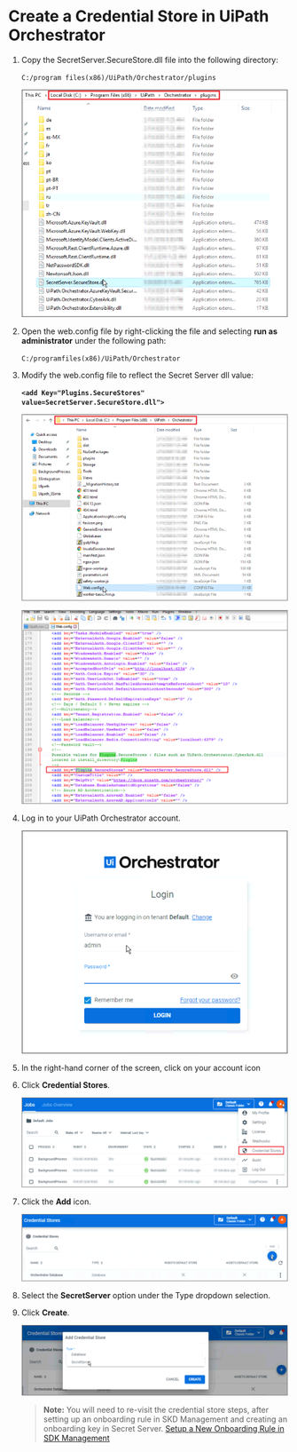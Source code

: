 [title]: # (Create a Credential Store in UiPath Orchestrator)
[tags]: # (credential store)
[priority]: # (202)
# Create a Credential Store in UiPath Orchestrator

1. Copy the SecretServer.SecureStore.dll file into the following directory: 

   `C:/program files(x86)/UiPath/Orchestrator/plugins`

   ![Copy](images/config1.png)

1. Open the web.config file by right-clicking the file and selecting __run as administrator__ under the following path:

   `C:/programfiles(x86)/UiPath/Orchestrator`

1. Modify the web.config file to reflect the Secret Server dll value:

   __`<add Key="Plugins.SecureStores" value=SecretServer.SecureStore.dll">`__

   ![Web.config](images/config3.png)

   ![Web.config](images/config2.png)
1. Log in to your UiPath Orchestrator account.

   ![Log in](images/config4.png)
1. In the right-hand corner of the screen, click on your account icon
1. Click __Credential Stores__.

   ![Credential Stores](images/config5.png)
1. Click the __Add__ icon.

   ![Add](images/config6.png)
1. Select the __SecretServer__ option under the Type dropdown selection.
1. Click __Create__.

   ![Create](images/config7.png)

   >**Note:** You will need to re-visit the credential store steps, after setting up an onboarding rule in SKD Management and creating an onboarding key in Secret Server. [Setup a New Onboarding Rule in SDK Management](setup-onboarding-rule-sdk.md)